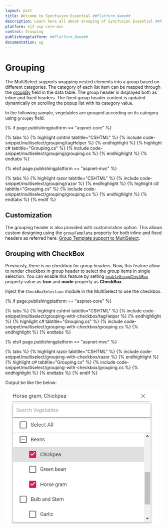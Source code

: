 ```yaml
---
layout: post
title: Welcome to Syncfusion Essential ##Platform_Name##
description: Learn here all about Grouping of Syncfusion Essential ##Platform_Name## widgets based on HTML5 and jQuery.
platform: ej2-asp-core-mvc
control: Grouping
publishingplatform: ##Platform_Name##
documentation: ug
---
```



# Grouping

The MultiSelect supports wrapping nested elements into a group based on different categories. The category
of each list item can be mapped through the [groupBy](https://help.syncfusion.com/cr/cref_files/aspnetcore-js2/Syncfusion.EJ2~Syncfusion.EJ2.DropDowns.MultiSelectFieldSettings~GroupBy.html) field in
the data table. The group header is displayed both as inline and fixed headers. The fixed group header content
is updated dynamically on scrolling the popup list with its category value.

In the following sample, vegetables are grouped according on its category using `groupBy` field.

{% if page.publishingplatform == "aspnet-core" %}

{% tabs %}
{% highlight cshtml tabtitle="CSHTML" %}
{% include code-snippet/multiselect/grouping/tagHelper %}
{% endhighlight %}
{% highlight c# tabtitle="Grouping.cs" %}
{% include code-snippet/multiselect/grouping/grouping.cs %}
{% endhighlight %}
{% endtabs %}

{% elsif page.publishingplatform == "aspnet-mvc" %}

{% tabs %}
{% highlight razor tabtitle="CSHTML" %}
{% include code-snippet/multiselect/grouping/razor %}
{% endhighlight %}
{% highlight c# tabtitle="Grouping.cs" %}
{% include code-snippet/multiselect/grouping/grouping.cs %}
{% endhighlight %}
{% endtabs %}
{% endif %}



## Customization

The grouping header is also provided with customization option. This allows custom designing using the `groupTemplate` property for both inline and fixed headers as referred here:
[Group Template support to MultiSelect](./templates).

## Grouping with CheckBox

Previously, there is no checkbox for group headers. Now, this feature allow to render checkbox in group header to select the group items in single selection. You can enable this feature by setting [`enableGroupCheckBox`](https://help.syncfusion.com/cr/cref_files/aspnetcore-js2/Syncfusion.EJ2~Syncfusion.EJ2.DropDowns.MultiSelect~EnableGroupCheckBox.html) property value as **true** and **mode** property as **CheckBox**.

Inject the `CheckBoxSelection` module in the MultiSelect to use the checkbox.

{% if page.publishingplatform == "aspnet-core" %}

{% tabs %}
{% highlight cshtml tabtitle="CSHTML" %}
{% include code-snippet/multiselect/grouping-with-checkbox/tagHelper %}
{% endhighlight %}
{% highlight c# tabtitle="Grouping.cs" %}
{% include code-snippet/multiselect/grouping-with-checkbox/grouping.cs %}
{% endhighlight %}
{% endtabs %}

{% elsif page.publishingplatform == "aspnet-mvc" %}

{% tabs %}
{% highlight razor tabtitle="CSHTML" %}
{% include code-snippet/multiselect/grouping-with-checkbox/razor %}
{% endhighlight %}
{% highlight c# tabtitle="Grouping.cs" %}
{% include code-snippet/multiselect/grouping-with-checkbox/grouping.cs %}
{% endhighlight %}
{% endtabs %}
{% endif %}



Output be like the below:

![multiselect](./images/grouping-with-checkbox.png)